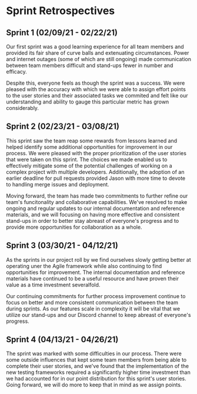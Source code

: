 Sprint Retrospectives
=====================================

## Sprint 1 (02/09/21 - 02/22/21)

Our first sprint was a good learning experience for all team members and provided 
its fair share of curve balls and extenuating circumstances. Power and internet outages 
(some of which are still ongoing) made communication between team members difficult 
and stand-ups fewer in number and efficacy. 

Despite this, everyone feels as though the sprint was a success. We were pleased with 
the accuracy with which we were able to assign effort points to the user stories and 
their associated tasks we commited and felt like our understanding and ability to gauge 
this particular metric has grown considerably. 

## Sprint 2 (02/23/21 - 03/08/21)

This sprint saw the team reap some rewards from lessons learned and helped identify some 
additional opportunities for improvement in our process. We were pleased with the proper 
prioritization of the user stories that were taken on this sprint. The choices we made 
enabled us to effectively mitigate some of the potential challenges of working on a complex 
project with multiple developers. Additionally, the adoption of an earlier deadline for 
pull requests provided Jason with more time to devote to handling merge issues and deployment.

Moving forward, the team has made two commitments to further refine our team's funcitonality 
and collaborative capabilities. We've resolved to make ongoing and regular updates to our 
internal documentation and reference materials, and we will focusing on having more effective 
and consistent stand-ups in order to better stay abreast of everyone's progress and to 
provide more opportunities for collaboration as a whole.

## Sprint 3 (03/30/21 - 04/12/21)

As the sprints in our project roll by we find ourselves slowly getting better at operating 
uner the Agile framework while also continuing to find opportunities for improvement. The 
internal documentation and reference materials have continued to be a useful resource and 
have proven their value as a time investment severalfold.

Our continuing commitments for further process improvement continue to focus on better and 
more consistent communication between the team during sprints. As our features scale in 
complexity it will be vital that we utilize our stand-ups and our Discord channel to keep 
abreast of everyone's progress.

## Sprint 4 (04/13/21 - 04/26/21)

The sprint was marked with some difficulties in our process. There were some outside 
influences that kept some team members from being able to complete their user stories, and 
we've found that the implementation of the new testing frameworks required a significantly 
higher time investment than we had accounted for in our point distribution for this sprint's
user stories. Going forward, we will do more to keep that in mind as we assign points.
